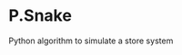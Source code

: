 # P.Snake
Python algorithm to simulate a store system
<h1 color="gray" align="center>O algoritmo tem um sistema de login, registo de empregados, registo de clientes, registo de produtos, sistema de vendas, e um fluxo de caixa</h1>

